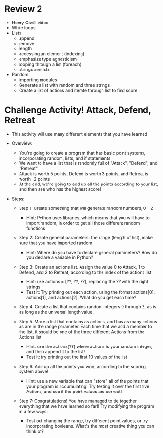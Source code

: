 #	Review 2
-	Henry Cavill video
-	While loops
-	Lists
	-	append
	-	remove
	-	length
	-	accessing an element (indexing)
	-	emphasize type agnosticism
	-	looping through a list (foreach)
	-	strings are lists
-	Random
	-	Importing modules
	-	Generate a list with random and three strings
	-	Create a list of actions and iterate through list to find score

# Challenge Activity! Attack, Defend, Retreat
- This activity will use many different elements that you have learned
- Overview:
	- You're going to create a program that has basic point systems, incorporating random, lists, and if statements
	- We want to have a list that is randomly full of "Attack", "Defend", and "Retreat"
	- Attack is worth 5 points, Defend is worth 3 points, and Retreat is worth -2 points
	- At the end, we're going to add up all the points according to your list, and then see who has the highest score!

- Steps:
	- Step 1: Create something that will generate random numbers, 0 - 2
		- Hint: Python uses libraries, which means that you will have to import random, in order to get all those different random functions

	- Step 2: Create general parameters: the range (length of list), make sure that you have imported random
		- Hint: Where do you have to declare general parameters? How do you declare a variable in Python?

	- Step 3: Create an actions list. Assign the value 0 to Attack, 1 to Defend, and 2 to Retreat, according to the index of the actions list
		- Hint: use actions = [??, ??, ??], replacing the ?? with the right strings.
		- Test it: Try printing out each action, using the format actions[0], actions[1], and actions[2]. What do you get each time?

	- Step 4. Create a list that contains random integers 0 through 2, as is as long as the universal length value.

	- Step 5. Make a list that contains as actions, and has as many actions as are in the range parameter. Each time that we add a member to the list, it should be one of the three different Actions from the Actions list
		- Hint: use the actions[??] where actions is your random integer, and then append it to the list!
		- Test it: try printing out the first 10 values of the list

	- Step 6: Add up all the points you won, according to the scoring system above!
		- Hint: use a new variable that can "store" all of the points that your program is accumulating! Try testing it over the first five Actions, and see if the point values are correct!

	- Step 7: Congratulations! You have managed to tie together everything that we have learned so far!! Try modifying the program in a few ways:
		- Test out changing the range, try different point values, or try incorporating booleans. What's the most creative thing you can think of?
